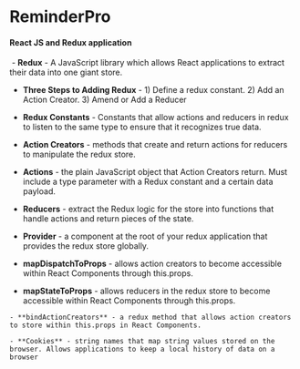 # ReminderPro
#### React JS and Redux application
  - **Redux** - A JavaScript library which allows React applications to extract their data into one giant store.

  -  **Three Steps to Adding Redux** -  1) Define a redux constant. 2) Add an Action Creator. 3) Amend or Add a Reducer

  - **Redux Constants** - Constants that allow actions and reducers in redux to listen to the same type to ensure that it recognizes true data.

  - **Action Creators** - methods that create and return actions for reducers to manipulate the redux store.

   - **Actions** - the plain JavaScript object that Action Creators return. Must include a type parameter with a Redux constant and a certain data payload.

   - **Reducers** - extract the Redux logic for the store into functions that handle actions and return pieces of the state.

   - **Provider** - a component at the root of your redux application that provides the redux store globally.

   - **mapDispatchToProps** - allows action creators to become accessible within React Components through this.props.

   - **mapStateToProps** - allows reducers in the redux store to become accessible within React Components through this.props.

    - **bindActionCreators** - a redux method that allows action creators to store within this.props in React Components.

    - **Cookies** - string names that map string values stored on the browser. Allows applications to keep a local history of data on a browser
